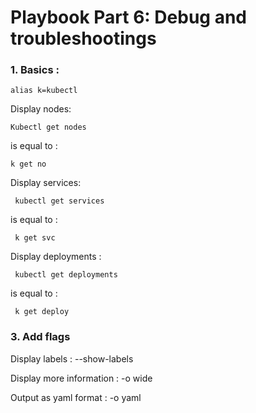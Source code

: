 # Playbook Part 6: Debug and troubleshootings

### 1. Basics :

    alias k=kubectl
    
Display nodes:

    Kubectl get nodes
    
is equal to :
  
    k get no
    
    
Display services:

     kubectl get services
     
is equal to :

     k get svc
     
Display deployments :

     kubectl get deployments 
     
is equal to :

     k get deploy

  


### 3. Add flags

Display labels :
    --show-labels  
    
Display more information :
    -o wide
   
Output as yaml format :
    -o yaml
    
    
